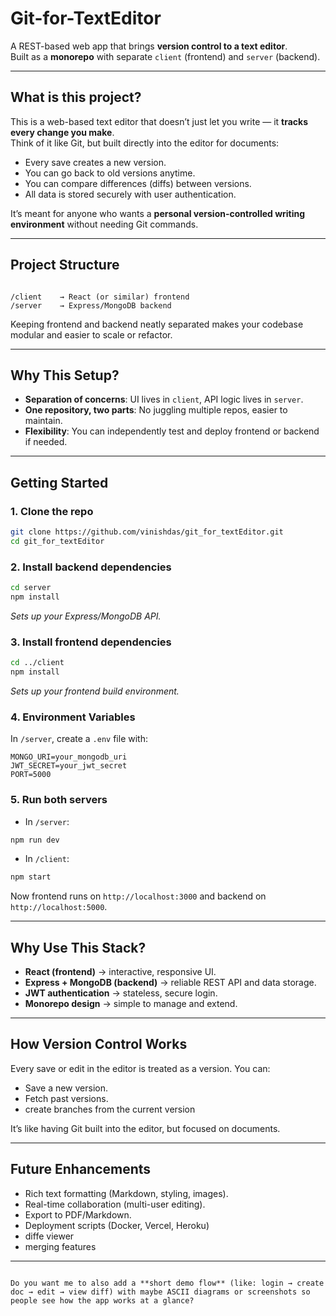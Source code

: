 # Git-for-TextEditor

A REST-based web app that brings **version control to a text editor**.  
Built as a **monorepo** with separate `client` (frontend) and `server` (backend).  

---

## What is this project?

This is a web-based text editor that doesn’t just let you write — it **tracks every change you make**.  
Think of it like Git, but built directly into the editor for documents:  

- Every save creates a new version.  
- You can go back to old versions anytime.  
- You can compare differences (diffs) between versions.  
- All data is stored securely with user authentication.  

It’s meant for anyone who wants a **personal version-controlled writing environment** without needing Git commands.  

---

## Project Structure

```

/client    → React (or similar) frontend
/server    → Express/MongoDB backend

````

Keeping frontend and backend neatly separated makes your codebase modular and easier to scale or refactor.

---

## Why This Setup?

- **Separation of concerns**: UI lives in `client`, API logic lives in `server`.
- **One repository, two parts**: No juggling multiple repos, easier to maintain.
- **Flexibility**: You can independently test and deploy frontend or backend if needed.

---

## Getting Started

### 1. Clone the repo
```bash
git clone https://github.com/vinishdas/git_for_textEditor.git
cd git_for_textEditor
````

### 2. Install backend dependencies

```bash
cd server
npm install
```

*Sets up your Express/MongoDB API.*

### 3. Install frontend dependencies

```bash
cd ../client
npm install
```

*Sets up your frontend build environment.*

### 4. Environment Variables

In `/server`, create a `.env` file with:

```
MONGO_URI=your_mongodb_uri
JWT_SECRET=your_jwt_secret
PORT=5000
```

### 5. Run both servers

* In `/server`:

```bash
npm run dev
```

* In `/client`:

```bash
npm start
```

Now frontend runs on `http://localhost:3000` and backend on `http://localhost:5000`.

---

## Why Use This Stack?

* **React (frontend)** → interactive, responsive UI.
* **Express + MongoDB (backend)** → reliable REST API and data storage.
* **JWT authentication** → stateless, secure login.
* **Monorepo design** → simple to manage and extend.

---

## How Version Control Works

Every save or edit in the editor is treated as a version. You can:

* Save a new version.
* Fetch past versions.
* create branches from the current version 

It’s like having Git built into the editor, but focused on documents.

---

## Future Enhancements

* Rich text formatting (Markdown, styling, images).
* Real-time collaboration (multi-user editing).
* Export to PDF/Markdown.
* Deployment scripts (Docker, Vercel, Heroku)
* diffe viewer
* merging features

---


```

Do you want me to also add a **short demo flow** (like: login → create doc → edit → view diff) with maybe ASCII diagrams or screenshots so people see how the app works at a glance?
```
